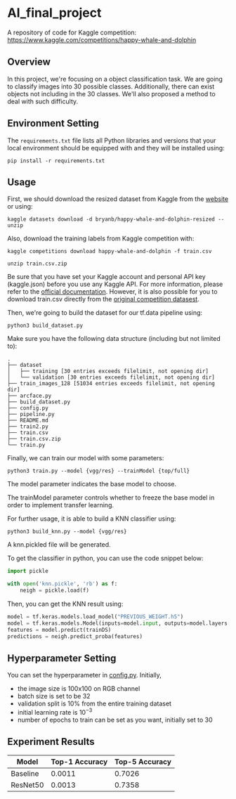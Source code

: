 # AI_final_project
A repository of code for Kaggle competition: https://www.kaggle.com/competitions/happy-whale-and-dolphin

## Overview
In this project, we're focusing on a object classification task.
We are going to classify images into 30 possible classes.
Additionally, there can exist objects not including in the 30 classes.
We'll also proposed a method to deal with such difficulty.

## Environment Setting
The `requirements.txt` file lists all Python libraries and versions that your local
environment should be equipped with and they will be installed using:

```
pip install -r requirements.txt
```

## Usage
First, we should download the resized dataset from Kaggle from the [website](https://www.kaggle.com/datasets/bryanb/happy-whale-and-dolphin-resized) or using:

```
kaggle datasets download -d bryanb/happy-whale-and-dolphin-resized --unzip
```

Also, download the training labels from Kaggle competition with:

```
kaggle competitions download happy-whale-and-dolphin -f train.csv

unzip train.csv.zip
```
Be sure that you have set your Kaggle account and personal API key (kaggle.json) before you use any Kaggle API.
For more information, please refer to the [official documentation](https://github.com/Kaggle/kaggle-api).
However, it is also possible for you to download train.csv directly from the [original competition datasest](https://www.kaggle.com/competitions/happy-whale-and-dolphin/data?select=train.csv).

Then, we're going to build the dataset for our tf.data pipeline using:

```
python3 build_dataset.py
```
Make sure you have the following data structure (including but not limited to):

```
.
├── dataset
│   ├── training [30 entries exceeds filelimit, not opening dir]
│   └── validation [30 entries exceeds filelimit, not opening dir]
├── train_images_128 [51034 entries exceeds filelimit, not opening dir]
├── arcface.py
├── build_dataset.py
├── config.py
├── pipeline.py
├── README.md
├── train2.py
├── train.csv
├── train.csv.zip
└── train.py
```

Finally, we can train our model with some parameters:

```
python3 train.py --model {vgg/res} --trainModel {top/full}
```
The model parameter indicates the base model to choose.

The trainModel parameter controls whether to freeze the base model in order to implement transfer learning.

For further usage, it is able to build a KNN classifier using:

```
python3 build_knn.py --model {vgg/res}
```
A knn.pickled file will be generated. 

To get the classifier in python, you can use the code snippet below:

```python
import pickle

with open('knn.pickle', 'rb') as f:
    neigh = pickle.load(f)
```
Then, you can get the KNN result using:
```python
model = tf.keras.models.load_model("PREVIOUS_WEIGHT.h5")
model = tf.keras.models.Model(inputs=model.input, outputs=model.layers[-3].output)
features = model.predict(trainDS)
predictions = neigh.predict_proba(features)
```

## Hyperparameter Setting
You can set the hyperparameter in [config.py](https://github.com/Lucas-Kuo/AI_final_project/blob/main/config.py).
Initially,
-  the image size is 100x100 on RGB channel
-  batch size is set to be 32
-  validation split is 10% from the entire training dataset
-  initial learning rate is $10^{-3}$
-  number of epochs to train can be set as you want, initially set to 30

## Experiment Results

| Model    | Top-1 Accuracy | Top-5 Accuracy |
|----------|----------------|----------------|
| Baseline | 0.0011         | 0.7026         |
| ResNet50 | 0.0013         | 0.7358         |


